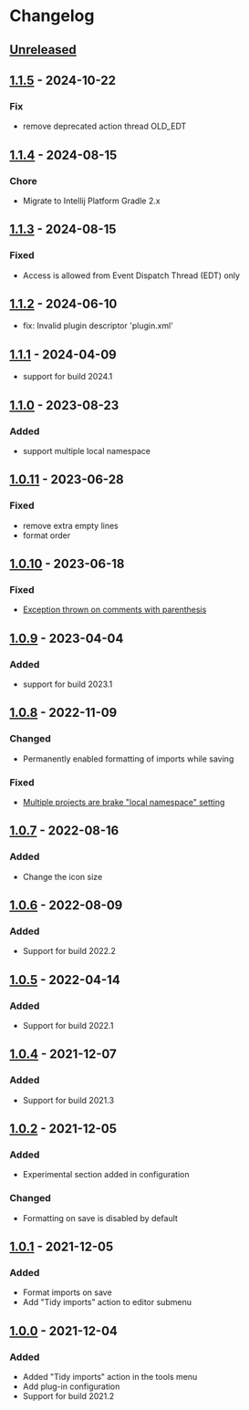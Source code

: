# Changelog

## [Unreleased]

## [1.1.5] - 2024-10-22

### Fix

- remove deprecated action thread OLD_EDT

## [1.1.4] - 2024-08-15

### Chore

- Migrate to Intellij Platform Gradle 2.x

## [1.1.3] - 2024-08-15

### Fixed

- Access is allowed from Event Dispatch Thread (EDT) only

## [1.1.2] - 2024-06-10

- fix: Invalid plugin descriptor 'plugin.xml'

## [1.1.1] - 2024-04-09

- support for build 2024.1

## [1.1.0] - 2023-08-23

### Added

- support multiple local namespace

## [1.0.11] - 2023-06-28

### Fixed

- remove extra empty lines
- format order

## [1.0.10] - 2023-06-18

### Fixed

- [Exception thrown on comments with parenthesis](https://github.com/wendrowycz/go-imports-tidy/issues/9)

## [1.0.9] - 2023-04-04

### Added

- support for build 2023.1

## [1.0.8] - 2022-11-09

### Changed

- Permanently enabled formatting of imports while saving

### Fixed

- [Multiple projects are brake "local namespace" setting](https://github.com/wendrowycz/go-imports-tidy/issues/4)

## [1.0.7] - 2022-08-16

### Added

- Change the icon size

## [1.0.6] - 2022-08-09

### Added

- Support for build 2022.2

## [1.0.5] - 2022-04-14

### Added

- Support for build 2022.1

## [1.0.4] - 2021-12-07

### Added

- Support for build 2021.3

## [1.0.2] - 2021-12-05

### Added

- Experimental section added in configuration

### Changed

- Formatting on save is disabled by default

## [1.0.1] - 2021-12-05

### Added

- Format imports on save
- Add "Tidy imports" action to editor submenu

## [1.0.0] - 2021-12-04

### Added

- Added "Tidy imports" action in the tools menu
- Add plug-in configuration
- Support for build 2021.2

[Unreleased]: https://github.com/wendrowycz/go-imports-tidy/compare/v1.1.5...HEAD
[1.1.5]: https://github.com/wendrowycz/go-imports-tidy/compare/v1.1.4...v1.1.5
[1.1.4]: https://github.com/wendrowycz/go-imports-tidy/compare/v1.1.3...v1.1.4
[1.1.3]: https://github.com/wendrowycz/go-imports-tidy/compare/v1.1.2...v1.1.3
[1.1.2]: https://github.com/wendrowycz/go-imports-tidy/compare/v1.1.1...v1.1.2
[1.1.1]: https://github.com/wendrowycz/go-imports-tidy/compare/v1.1.0...v1.1.1
[1.1.0]: https://github.com/wendrowycz/go-imports-tidy/compare/v1.0.11...v1.1.0
[1.0.11]: https://github.com/wendrowycz/go-imports-tidy/compare/v1.0.10...v1.0.11
[1.0.10]: https://github.com/wendrowycz/go-imports-tidy/compare/v1.0.9...v1.0.10
[1.0.9]: https://github.com/wendrowycz/go-imports-tidy/compare/v1.0.8...v1.0.9
[1.0.8]: https://github.com/wendrowycz/go-imports-tidy/compare/v1.0.7...v1.0.8
[1.0.7]: https://github.com/wendrowycz/go-imports-tidy/compare/v1.0.6...v1.0.7
[1.0.6]: https://github.com/wendrowycz/go-imports-tidy/compare/v1.0.5...v1.0.6
[1.0.5]: https://github.com/wendrowycz/go-imports-tidy/compare/v1.0.4...v1.0.5
[1.0.4]: https://github.com/wendrowycz/go-imports-tidy/compare/v1.0.2...v1.0.4
[1.0.2]: https://github.com/wendrowycz/go-imports-tidy/compare/v1.0.1...v1.0.2
[1.0.1]: https://github.com/wendrowycz/go-imports-tidy/compare/v1.0.0...v1.0.1
[1.0.0]: https://github.com/wendrowycz/go-imports-tidy/commits/v1.0.0
[//]: #
